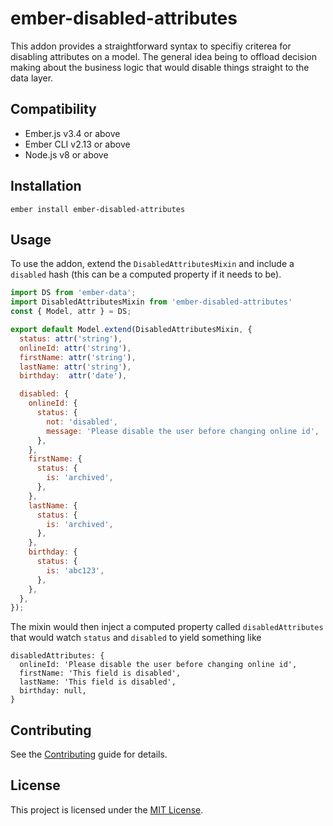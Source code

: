 ember-disabled-attributes
==============================================================================

This addon provides a straightforward syntax to specifiy criterea for disabling attributes on a model. The general idea being to offload decision making about the business logic that would disable things straight to the data layer.


Compatibility
------------------------------------------------------------------------------

* Ember.js v3.4 or above
* Ember CLI v2.13 or above
* Node.js v8 or above


Installation
------------------------------------------------------------------------------

```
ember install ember-disabled-attributes
```


Usage
------------------------------------------------------------------------------
To use the addon, extend the `DisabledAttributesMixin` and include a `disabled` hash (this can be a computed property if it needs to be).
```javascript
import DS from 'ember-data';
import DisabledAttributesMixin from 'ember-disabled-attributes'
const { Model, attr } = DS;

export default Model.extend(DisabledAttributesMixin, {
  status: attr('string'),
  onlineId: attr('string'),
  firstName: attr('string'),
  lastName: attr('string'),
  birthday:  attr('date'),

  disabled: {
    onlineId: {
      status: {
        not: 'disabled',
        message: 'Please disable the user before changing online id',
      },
    },
    firstName: {
      status: {
        is: 'archived',
      },
    },
    lastName: {
      status: {
        is: 'archived',
      },
    },
    birthday: {
      status: {
        is: 'abc123',
      },
    },
  },
});
```
The mixin would then inject a computed property called `disabledAttributes` that would watch `status` and `disabled` to yield something like 
```
disabledAttributes: {
  onlineId: 'Please disable the user before changing online id',
  firstName: 'This field is disabled',
  lastName: 'This field is disabled',
  birthday: null,
}
```


Contributing
------------------------------------------------------------------------------

See the [Contributing](CONTRIBUTING.md) guide for details.


License
------------------------------------------------------------------------------

This project is licensed under the [MIT License](LICENSE.md).
